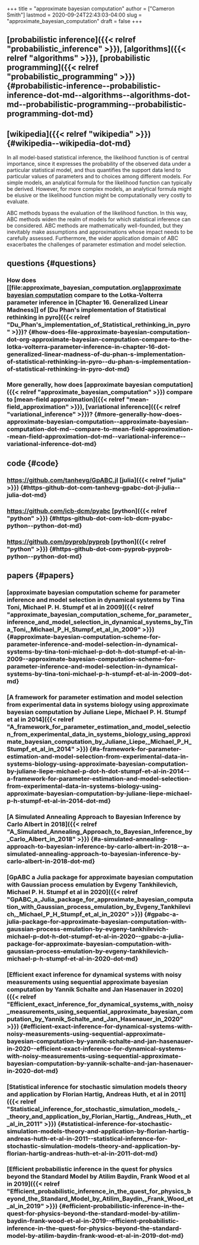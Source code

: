 +++
title = "approximate bayesian computation"
author = ["Cameron Smith"]
lastmod = 2020-09-24T22:43:03-04:00
slug = "approximate_bayesian_computation"
draft = false
+++

## [probabilistic inference]({{< relref "probabilistic_inference" >}}), [algorithms]({{< relref "algorithms" >}}), [probabilistic programming]({{< relref "probabilistic_programming" >}}) {#probabilistic-inference--probabilistic-inference-dot-md--algorithms--algorithms-dot-md--probabilistic-programming--probabilistic-programming-dot-md}


## [wikipedia]({{< relref "wikipedia" >}}) {#wikipedia--wikipedia-dot-md}

In all model-based statistical inference, the likelihood function is of central importance, since it expresses the probability of the observed data under a particular statistical model, and thus quantifies the support data lend to particular values of parameters and to choices among different models. For simple models, an analytical formula for the likelihood function can typically be derived. However, for more complex models, an analytical formula might be elusive or the likelihood function might be computationally very costly to evaluate.

ABC methods bypass the evaluation of the likelihood function. In this way, ABC methods widen the realm of models for which statistical inference can be considered. ABC methods are mathematically well-founded, but they inevitably make assumptions and approximations whose impact needs to be carefully assessed. Furthermore, the wider application domain of ABC exacerbates the challenges of parameter estimation and model selection.


## questions {#questions}


### How does [[file:approximate\_bayesian\_computation.org][approximate bayesian computation](https://fehiepsi.github.io/rethinking-numpyro/16-generalized-linear-madness.html) compare to the Lotka-Volterra parameter inference in [Chapter 16. Generalized Linear Madness]] of [Du Phan's implementation of Statistical rethinking in pyro]({{< relref "Du_Phan's_implementation_of_Statistical_rethinking_in_pyro" >}})? {#how-does-file-approximate-bayesian-computation-dot-org-approximate-bayesian-computation-compare-to-the-lotka-volterra-parameter-inference-in-chapter-16-dot-generalized-linear-madness-of-du-phan-s-implementation-of-statistical-rethinking-in-pyro--du-phan-s-implementation-of-statistical-rethinking-in-pyro-dot-md}


### More generally, how does [approximate bayesian computation]({{< relref "approximate_bayesian_computation" >}}) compare to [mean-field approximation]({{< relref "mean-field_approximation" >}}), [variational inference]({{< relref "variational_inference" >}})? {#more-generally-how-does-approximate-bayesian-computation--approximate-bayesian-computation-dot-md--compare-to-mean-field-approximation--mean-field-approximation-dot-md--variational-inference--variational-inference-dot-md}


## code {#code}


### <https://github.com/tanhevg/GpABC.jl> [julia]({{< relref "julia" >}}) {#https-github-dot-com-tanhevg-gpabc-dot-jl-julia--julia-dot-md}


### <https://github.com/icb-dcm/pyabc> [python]({{< relref "python" >}}) {#https-github-dot-com-icb-dcm-pyabc-python--python-dot-md}


### <https://github.com/pyprob/pyprob> [python]({{< relref "python" >}}) {#https-github-dot-com-pyprob-pyprob-python--python-dot-md}


## papers {#papers}


### [approximate bayesian computation scheme for parameter inference and model selection in dynamical systems by Tina Toni, Michael P. H. Stumpf et al in 2009]({{< relref "approximate_bayesian_computation_scheme_for_parameter_inference_and_model_selection_in_dynamical_systems_by_Tina_Toni,_Michael_P_H_Stumpf_et_al_in_2009" >}}) {#approximate-bayesian-computation-scheme-for-parameter-inference-and-model-selection-in-dynamical-systems-by-tina-toni-michael-p-dot-h-dot-stumpf-et-al-in-2009--approximate-bayesian-computation-scheme-for-parameter-inference-and-model-selection-in-dynamical-systems-by-tina-toni-michael-p-h-stumpf-et-al-in-2009-dot-md}


### [A framework for parameter estimation and model selection from experimental data in systems biology using approximate bayesian computation by Juliane Liepe, Michael P. H. Stumpf et al in 2014]({{< relref "A_framework_for_parameter_estimation_and_model_selection_from_experimental_data_in_systems_biology_using_approximate_bayesian_computation_by_Juliane_Liepe,_Michael_P_H_Stumpf_et_al_in_2014" >}}) {#a-framework-for-parameter-estimation-and-model-selection-from-experimental-data-in-systems-biology-using-approximate-bayesian-computation-by-juliane-liepe-michael-p-dot-h-dot-stumpf-et-al-in-2014--a-framework-for-parameter-estimation-and-model-selection-from-experimental-data-in-systems-biology-using-approximate-bayesian-computation-by-juliane-liepe-michael-p-h-stumpf-et-al-in-2014-dot-md}


### [A Simulated Annealing Approach to Bayesian Inference by Carlo Albert in 2018]({{< relref "A_Simulated_Annealing_Approach_to_Bayesian_Inference_by_Carlo_Albert_in_2018" >}}) {#a-simulated-annealing-approach-to-bayesian-inference-by-carlo-albert-in-2018--a-simulated-annealing-approach-to-bayesian-inference-by-carlo-albert-in-2018-dot-md}


### [GpABC a Julia package for approximate bayesian computation with Gaussian process emulation by Evgeny Tankhilevich, Michael P. H. Stumpf et al in 2020]({{< relref "GpABC_a_Julia_package_for_approximate_bayesian_computation_with_Gaussian_process_emulation_by_Evgeny_Tankhilevich,_Michael_P_H_Stumpf_et_al_in_2020" >}}) {#gpabc-a-julia-package-for-approximate-bayesian-computation-with-gaussian-process-emulation-by-evgeny-tankhilevich-michael-p-dot-h-dot-stumpf-et-al-in-2020--gpabc-a-julia-package-for-approximate-bayesian-computation-with-gaussian-process-emulation-by-evgeny-tankhilevich-michael-p-h-stumpf-et-al-in-2020-dot-md}


### [Efficient exact inference for dynamical systems with noisy measurements using sequential approximate bayesian computation by Yannik Schalte and Jan Hasenauer in 2020]({{< relref "Efficient_exact_inference_for_dynamical_systems_with_noisy_measurements_using_sequential_approximate_bayesian_computation_by_Yannik_Schalte_and_Jan_Hasenauer_in_2020" >}}) {#efficient-exact-inference-for-dynamical-systems-with-noisy-measurements-using-sequential-approximate-bayesian-computation-by-yannik-schalte-and-jan-hasenauer-in-2020--efficient-exact-inference-for-dynamical-systems-with-noisy-measurements-using-sequential-approximate-bayesian-computation-by-yannik-schalte-and-jan-hasenauer-in-2020-dot-md}


### [Statistical inference for stochastic simulation models theory and application by Florian Hartig, Andreas Huth, et al in 2011]({{< relref "Statistical_inference_for_stochastic_simulation_models_-_theory_and_application_by_Florian_Hartig,_Andreas_Huth,_et_al_in_2011" >}}) {#statistical-inference-for-stochastic-simulation-models-theory-and-application-by-florian-hartig-andreas-huth-et-al-in-2011--statistical-inference-for-stochastic-simulation-models-theory-and-application-by-florian-hartig-andreas-huth-et-al-in-2011-dot-md}


### [Efficient probabilistic inference in the quest for physics beyond the Standard Model by Atilim Baydin, Frank Wood et al in 2019]({{< relref "Efficient_probabilistic_inference_in_the_quest_for_physics_beyond_the_Standard_Model_by_Atilim_Baydin,_Frank_Wood_et_al_in_2019" >}}) {#efficient-probabilistic-inference-in-the-quest-for-physics-beyond-the-standard-model-by-atilim-baydin-frank-wood-et-al-in-2019--efficient-probabilistic-inference-in-the-quest-for-physics-beyond-the-standard-model-by-atilim-baydin-frank-wood-et-al-in-2019-dot-md}
